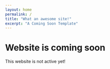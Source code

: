 ```yaml
---
layout: home
permalink: /
title: "What an awesome site!"
excerpt: "A Coming Soon Template"
---
```

# Website is coming soon
This website is not active yet!
